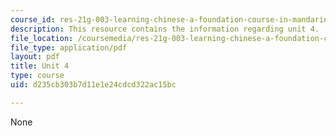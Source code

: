 ```yaml
---
course_id: res-21g-003-learning-chinese-a-foundation-course-in-mandarin-spring-2011
description: This resource contains the information regarding unit 4.
file_location: /coursemedia/res-21g-003-learning-chinese-a-foundation-course-in-mandarin-spring-2011/d235cb303b7d11e1e24cdcd322ac15bc_MITRES_21G_003S11_unit04.pdf
file_type: application/pdf
layout: pdf
title: Unit 4
type: course
uid: d235cb303b7d11e1e24cdcd322ac15bc

---
```

None